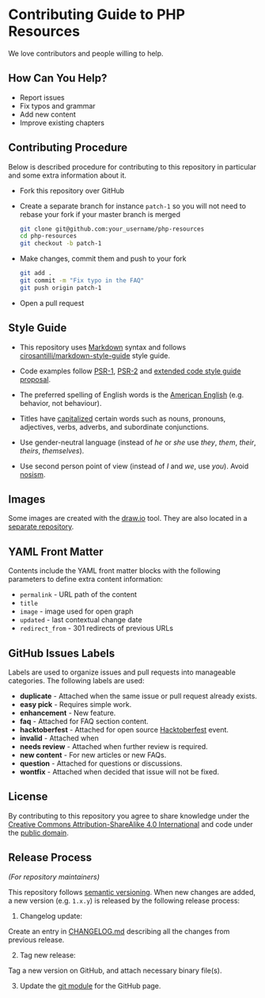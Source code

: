 # Contributing Guide to PHP Resources

We love contributors and people willing to help.

## How Can You Help?

* Report issues
* Fix typos and grammar
* Add new content
* Improve existing chapters

## Contributing Procedure

Below is described procedure for contributing to this repository in particular
and some extra information about it.

* Fork this repository over GitHub
* Create a separate branch for instance `patch-1` so you will not need to rebase
  your fork if your master branch is merged

  ```bash
  git clone git@github.com:your_username/php-resources
  cd php-resources
  git checkout -b patch-1
  ```
* Make changes, commit them and push to your fork

  ```bash
  git add .
  git commit -m "Fix typo in the FAQ"
  git push origin patch-1
  ```
* Open a pull request

## Style Guide

* This repository uses [Markdown](https://daringfireball.net/projects/markdown/)
  syntax and follows
  [cirosantilli/markdown-style-guide](http://www.cirosantilli.com/markdown-style-guide/)
  style guide.

* Code examples follow [PSR-1](http://www.php-fig.org/psr/psr-2/),
  [PSR-2](http://www.php-fig.org/psr/psr-2/) and
  [extended code style guide proposal](https://github.com/php-fig/fig-standards/blob/master/proposed/extended-coding-style-guide.md).

* The preferred spelling of English words is the [American
  English](https://en.wikipedia.org/wiki/American_English) (e.g. behavior, not
  behaviour).

* Titles have [capitalized](https://en.wikipedia.org/wiki/Letter_case#Headings_and_publication_titles)
  certain words such as nouns, pronouns, adjectives, verbs, adverbs, and subordinate
  conjunctions.

* Use gender-neutral language (instead of *he* or *she* use *they*, *them*,
  *their*, *theirs*, *themselves*).

* Use second person point of view (instead of *I* and *we*, use *you*). Avoid
  [nosism](https://en.wikipedia.org/wiki/Nosism).

## Images

Some images are created with the [draw.io][draw.io] tool. They are also located
in a [separate repository](https://github.com/php-earth/assets).

## YAML Front Matter

Contents include the YAML front matter blocks with the following parameters to
define extra content information:

* `permalink` - URL path of the content
* `title`
* `image` - image used for open graph
* `updated` - last contextual change date
* `redirect_from` - 301 redirects of previous URLs

## GitHub Issues Labels

Labels are used to organize issues and pull requests into manageable categories.
The following labels are used:

* **duplicate** - Attached when the same issue or pull request already exists.
* **easy pick** - Requires simple work.
* **enhancement** - New feature.
* **faq** - Attached for FAQ section content.
* **hacktoberfest** - Attached for open source [Hacktoberfest] event.
* **invalid** - Attached when
* **needs review** - Attached when further review is required.
* **new content** - For new articles or new FAQs.
* **question** - Attached for questions or discussions.
* **wontfix** - Attached when decided that issue will not be fixed.

## License

By contributing to this repository you agree to share knowledge under the
[Creative Commons Attribution-ShareAlike 4.0 International][license] and code
under the [public domain][license].

## Release Process

*(For repository maintainers)*

This repository follows [semantic versioning](http://semver.org). When new changes
are added, a new version (e.g. `1.x.y`) is released by the following release
process:

1. Changelog update:

  Create an entry in [CHANGELOG.md](CHANGELOG.md) describing all the changes from
  previous release.

2. Tag new release:

  Tag a new version on GitHub, and attach necessary binary file(s).

3. Update the [git module](https://github.com/wwphp-fb/wwphp-fb.github.io) for
  the GitHub page.


[draw.io]: https://www.draw.io
[license]: https://github.com/php-earth/php-resources/blob/master/LICENSE
[Hacktoberfest]: https://hacktoberfest.digitalocean.com/
